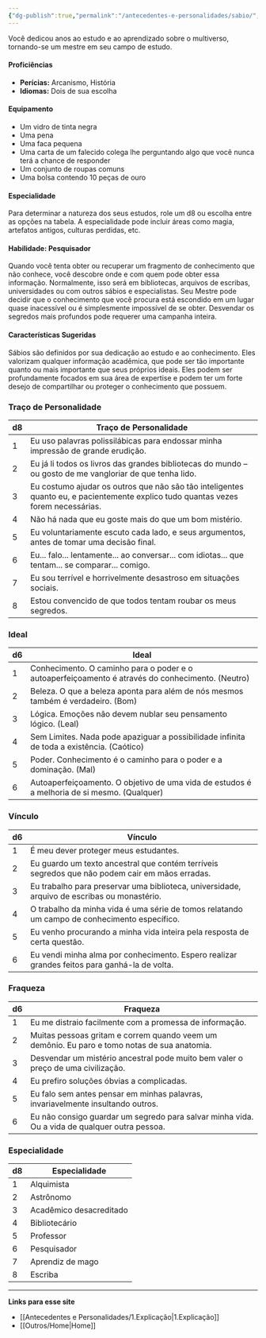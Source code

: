 ```yaml
---
{"dg-publish":true,"permalink":"/antecedentes-e-personalidades/sabio/","tags":["Antecedentes","Sábio"]}
---
```


Você dedicou anos ao estudo e ao aprendizado sobre o multiverso, tornando-se um mestre em seu campo de estudo.

#### Proficiências
- **Perícias:** Arcanismo, História
- **Idiomas:** Dois de sua escolha

#### Equipamento
- Um vidro de tinta negra
- Uma pena
- Uma faca pequena
- Uma carta de um falecido colega lhe perguntando algo que você nunca terá a chance de responder
- Um conjunto de roupas comuns
- Uma bolsa contendo 10 peças de ouro

#### Especialidade
Para determinar a natureza dos seus estudos, role um d8 ou escolha entre as opções na tabela. A especialidade pode incluir áreas como magia, artefatos antigos, culturas perdidas, etc.

#### Habilidade: Pesquisador
Quando você tenta obter ou recuperar um fragmento de conhecimento que não conhece, você descobre onde e com quem pode obter essa informação. Normalmente, isso será em bibliotecas, arquivos de escribas, universidades ou com outros sábios e especialistas. Seu Mestre pode decidir que o conhecimento que você procura está escondido em um lugar quase inacessível ou é simplesmente impossível de se obter. Desvendar os segredos mais profundos pode requerer uma campanha inteira.

#### Características Sugeridas
Sábios são definidos por sua dedicação ao estudo e ao conhecimento. Eles valorizam qualquer informação acadêmica, que pode ser tão importante quanto ou mais importante que seus próprios ideais. Eles podem ser profundamente focados em sua área de expertise e podem ter um forte desejo de compartilhar ou proteger o conhecimento que possuem.

### Traço de Personalidade

| d8 | Traço de Personalidade                                                                 |
|----|----------------------------------------------------------------------------------------|
| 1  | Eu uso palavras polissilábicas para endossar minha impressão de grande erudição.      |
| 2  | Eu já li todos os livros das grandes bibliotecas do mundo – ou gosto de me vangloriar de que tenha lido. |
| 3  | Eu costumo ajudar os outros que não são tão inteligentes quanto eu, e pacientemente explico tudo quantas vezes forem necessárias. |
| 4  | Não há nada que eu goste mais do que um bom mistério.                                 |
| 5  | Eu voluntariamente escuto cada lado, e seus argumentos, antes de tomar uma decisão final. |
| 6  | Eu... falo... lentamente... ao conversar... com idiotas... que tentam... se comparar... comigo. |
| 7  | Eu sou terrível e horrivelmente desastroso em situações sociais.                      |
| 8  | Estou convencido de que todos tentam roubar os meus segredos.                         |

### Ideal

| d6 | Ideal                                                                                 |
|----|---------------------------------------------------------------------------------------|
| 1  | Conhecimento. O caminho para o poder e o autoaperfeiçoamento é através do conhecimento. (Neutro) |
| 2  | Beleza. O que a beleza aponta para além de nós mesmos também é verdadeiro. (Bom)        |
| 3  | Lógica. Emoções não devem nublar seu pensamento lógico. (Leal)                        |
| 4  | Sem Limites. Nada pode apaziguar a possibilidade infinita de toda a existência. (Caótico) |
| 5  | Poder. Conhecimento é o caminho para o poder e a dominação. (Mal)                    |
| 6  | Autoaperfeiçoamento. O objetivo de uma vida de estudos é a melhoria de si mesmo. (Qualquer) |

### Vínculo

| d6 | Vínculo                                                                                  |
|----|------------------------------------------------------------------------------------------|
| 1  | É meu dever proteger meus estudantes.                                                   |
| 2  | Eu guardo um texto ancestral que contém terríveis segredos que não podem cair em mãos erradas. |
| 3  | Eu trabalho para preservar uma biblioteca, universidade, arquivo de escribas ou monastério. |
| 4  | O trabalho da minha vida é uma série de tomos relatando um campo de conhecimento específico. |
| 5  | Eu venho procurando a minha vida inteira pela resposta de certa questão.                |
| 6  | Eu vendi minha alma por conhecimento. Espero realizar grandes feitos para ganhá-la de volta. |

### Fraqueza

| d6 | Fraqueza                                                                               |
|----|----------------------------------------------------------------------------------------|
| 1  | Eu me distraio facilmente com a promessa de informação.                               |
| 2  | Muitas pessoas gritam e correm quando veem um demônio. Eu paro e tomo notas de sua anatomia. |
| 3  | Desvendar um mistério ancestral pode muito bem valer o preço de uma civilização.       |
| 4  | Eu prefiro soluções óbvias a complicadas.                                              |
| 5  | Eu falo sem antes pensar em minhas palavras, invariavelmente insultando outros.        |
| 6  | Eu não consigo guardar um segredo para salvar minha vida. Ou a vida de qualquer outra pessoa. |

### Especialidade

| d8 | Especialidade               |
|----|-----------------------------|
| 1  | Alquimista                   |
| 2  | Astrônomo                    |
| 3  | Acadêmico desacreditado      |
| 4  | Bibliotecário                |
| 5  | Professor                    |
| 6  | Pesquisador                  |
| 7  | Aprendiz de mago             |
| 8  | Escriba                      |
___
**Links para esse site**
- [[Antecedentes e Personalidades/1.Explicação\|1.Explicação]]
- [[Outros/Home\|Home]]